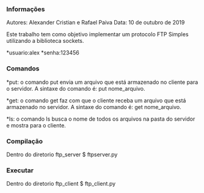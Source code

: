 ###	Informações	### 

Autores: Alexander Cristian e Rafael Paiva	Data: 10 de outubro de 2019

Este trabalho tem como objetivo implementar um protocolo FTP Simples utilizando a biblioteca sockets.

*usuario:alex
*senha:123456

###	Comandos	###

*put: o comando put envia um arquivo que está armazenado no cliente para o 
  servidor. A sintaxe do comando é: put nome_arquivo. 

*get: o comando get faz com que o cliente receba um arquivo que está armazenado
  no servidor. A sintaxe do comando é: get nome_arquivo.

*ls: o comando ls busca o nome de todos os arquivos na pasta do servidor e 
  mostra para o cliente.

###	Compilação	###
Dentro do diretorio ftp_server
$ ftpserver.py

###	Executar	###
Dentro do diretorio ftp_client
$ ftp_client.py
